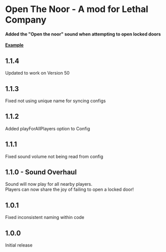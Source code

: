 # Open The Noor - A mod for Lethal Company
#### Added the "Open the noor" sound when attempting to open locked doors

__[Example](https://youtu.be/vKgmCteDbY8)__

## 1.1.4
Updated to work on Version 50

## 1.1.3
Fixed not using unique name for syncing configs

## 1.1.2
Added playForAllPlayers option to Config

## 1.1.1
Fixed sound volume not being read from config

## 1.1.0 - Sound Overhaul
Sound will now play for all nearby players.<br>
Players can now share the joy of failing to open a locked door!

## 1.0.1
Fixed inconsistent naming within code

## 1.0.0
Initial release
